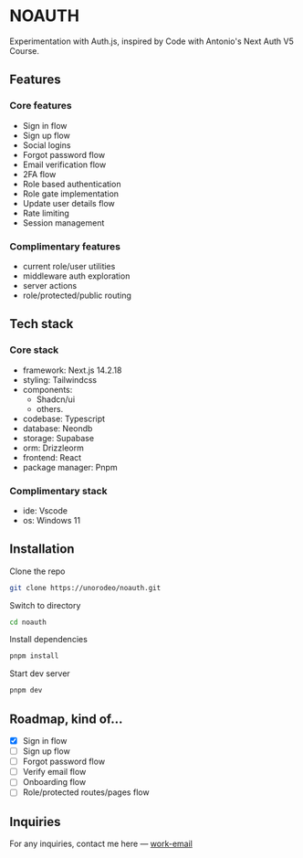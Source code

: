 # NOAUTH

Experimentation with Auth.js, inspired by Code with Antonio's Next Auth V5 Course.

## Features

### Core features

- Sign in flow
- Sign up flow
- Social logins
- Forgot password flow
- Email verification flow
- 2FA flow
- Role based authentication
- Role gate implementation
- Update user details flow
- Rate limiting
- Session management

### Complimentary features

- current role/user utilities
- middleware auth exploration
- server actions
- role/protected/public routing

## Tech stack

### Core stack

- framework: Next.js 14.2.18
- styling: Tailwindcss
- components:
  - Shadcn/ui
  - others.
- codebase: Typescript
- database: Neondb
- storage: Supabase
- orm: Drizzleorm
- frontend: React
- package manager: Pnpm

### Complimentary stack

- ide: Vscode
- os: Windows 11

## Installation

Clone the repo

```bash
git clone https://unorodeo/noauth.git
```

Switch to directory

```bash
cd noauth
```

Install dependencies

```bash
pnpm install
```

Start dev server

```bash
pnpm dev
```

## Roadmap, kind of...

- [x] Sign in flow
- [ ] Sign up flow
- [ ] Forgot password flow
- [ ] Verify email flow
- [ ] Onboarding flow
- [ ] Role/protected routes/pages flow

## Inquiries

For any inquiries, contact me here &mdash; [work-email](mailto:humanwodreams@gmail.com?subject)
